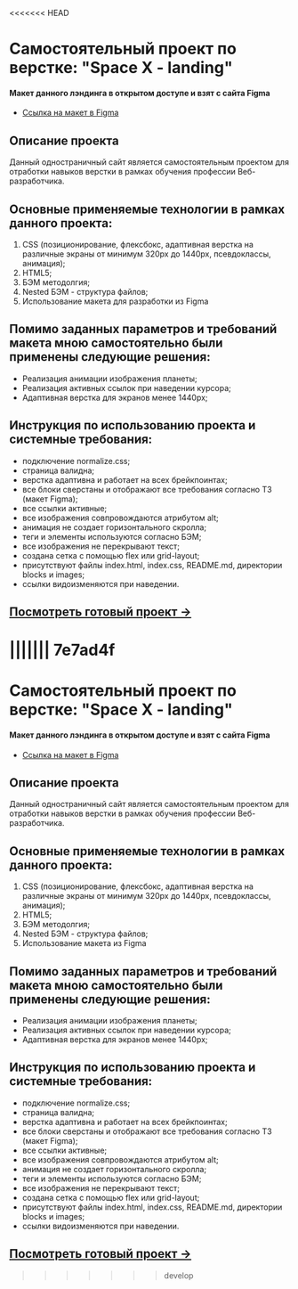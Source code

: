 <<<<<<< HEAD
# Самостоятельный проект по верстке: "Space X - landing"
#### Макет данного лэндинга в открытом доступе и взят с сайта Figma

* [Ссылка на макет в Figma](https://www.figma.com/file/1YQsOhETizyiDwZIBRIEKp/Space-X---landing?node-id=2%3A2&t=JKiaJgH5QashXNSV-0)
## Описание проекта
Данный одностраничный сайт является самостоятельным проектом для отработки навыков верстки в рамках обучения профессии Веб-разработчика.
## Основные применяемые технологии в рамках данного проекта:
  1. CSS (позиционирование, флексбокс, адаптивная верстка на различные экраны от минимум 320рх до 1440рх, псевдоклассы, анимация);
  2. HTML5;
  3. БЭМ методолгия;
  4. Nested БЭМ - структура файлов;
  5. Использование макета для разработки из Figma
## Помимо заданных параметров и требований макета мною самостоятельно были применены следующие решения:
* Реализация анимации изображения планеты;
* Реализация активных ссылок при наведении курсора;
* Адаптивная верстка для экранов менее 1440px;
## Инструкция по использованию проекта и системные требования:
- подключение normalize.css;
- страница валидна;
- верстка адаптивна и работает на всех брейкпоинтах;
- все блоки сверстаны и отображают все требования согласно ТЗ (макет Figma);
- все ссылки активные;
- все изображения совпровождаются атрибутом alt;
- анимация не создает горизонтального скролла;
- теги и элементы используются согласно БЭМ;
- все изображения не перекрывают текст;
- создана сетка с помощью flex или grid-layout;
- присутствуют файлы index.html, index.css, README.md, директории blocks и images;
- ссылки видоизменяются при наведении.

## [Посмотреть готовый проект &rarr;](https://olpom.github.io/space-x/)
||||||| 7e7ad4f
=======
# Самостоятельный проект по верстке: "Space X - landing"
#### Макет данного лэндинга в открытом доступе и взят с сайта Figma

* [Ссылка на макет в Figma](https://www.figma.com/file/1YQsOhETizyiDwZIBRIEKp/Space-X---landing?node-id=2%3A2&t=JKiaJgH5QashXNSV-0)
## Описание проекта
Данный одностраничный сайт является самостоятельным проектом для отработки навыков верстки в рамках обучения профессии Веб-разработчика.
## Основные применяемые технологии в рамках данного проекта:
  1. CSS (позиционирование, флексбокс, адаптивная верстка на различные экраны от минимум 320рх до 1440рх, псевдоклассы, анимация);
  2. HTML5;
  3. БЭМ методолгия;
  4. Nested БЭМ - структура файлов;
  5. Использование макета из Figma
## Помимо заданных параметров и требований макета мною самостоятельно были применены следующие решения:
* Реализация анимации изображения планеты;
* Реализация активных ссылок при наведении курсора;
* Адаптивная верстка для экранов менее 1440px;
## Инструкция по использованию проекта и системные требования:
- подключение normalize.css;
- страница валидна;
- верстка адаптивна и работает на всех брейкпоинтах;
- все блоки сверстаны и отображают все требования согласно ТЗ (макет Figma);
- все ссылки активные;
- все изображения совпровождаются атрибутом alt;
- анимация не создает горизонтального скролла;
- теги и элементы используются согласно БЭМ;
- все изображения не перекрывают текст;
- создана сетка с помощью flex или grid-layout;
- присутствуют файлы index.html, index.css, README.md, директории blocks и images;
- ссылки видоизменяются при наведении.

## [Посмотреть готовый проект &rarr;](https://olpom.github.io/space-x/)
>>>>>>> develop
